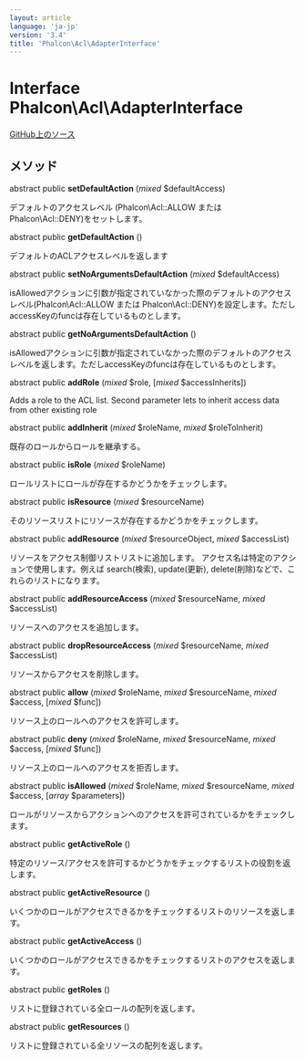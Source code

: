 ```yaml
---
layout: article
language: 'ja-jp'
version: '3.4'
title: 'Phalcon\Acl\AdapterInterface'
---
```


# Interface **Phalcon\Acl\AdapterInterface**

<a href="https://github.com/phalcon/cphalcon/tree/v3.4.0/phalcon/acl/adapterinterface.zep" class="btn btn-default btn-sm">GitHub上のソース</a>

## メソッド

abstract public **setDefaultAction** (*mixed* $defaultAccess)

デフォルトのアクセスレベル (Phalcon\Acl::ALLOW または Phalcon\Acl::DENY)をセットします。

abstract public **getDefaultAction** ()

デフォルトのACLアクセスレベルを返します

abstract public **setNoArgumentsDefaultAction** (*mixed* $defaultAccess)

isAllowedアクションに引数が指定されていなかった際のデフォルトのアクセスレベル(Phalcon\Acl::ALLOW または Phalcon\Acl::DENY)を設定します。ただしaccessKeyのfuncは存在しているものとします。

abstract public **getNoArgumentsDefaultAction** ()

isAllowedアクションに引数が指定されていなかった際のデフォルトのアクセスレベルを返します。ただしaccessKeyのfuncは存在しているものとします。

abstract public **addRole** (*mixed* $role, [*mixed* $accessInherits])

Adds a role to the ACL list. Second parameter lets to inherit access data from other existing role

abstract public **addInherit** (*mixed* $roleName, *mixed* $roleToInherit)

既存のロールからロールを継承する。

abstract public **isRole** (*mixed* $roleName)

ロールリストにロールが存在するかどうかをチェックします。

abstract public **isResource** (*mixed* $resourceName)

そのリソースリストにリソースが存在するかどうかをチェックします。

abstract public **addResource** (*mixed* $resourceObject, *mixed* $accessList)

リソースをアクセス制御リストリストに追加します。 アクセス名は特定のアクションで使用します。例えば search(検索), update(更新), delete(削除)などで、これらのリストになります。

abstract public **addResourceAccess** (*mixed* $resourceName, *mixed* $accessList)

リソースへのアクセスを追加します。

abstract public **dropResourceAccess** (*mixed* $resourceName, *mixed* $accessList)

リソースからアクセスを削除します。

abstract public **allow** (*mixed* $roleName, *mixed* $resourceName, *mixed* $access, [*mixed* $func])

リソース上のロールへのアクセスを許可します。

abstract public **deny** (*mixed* $roleName, *mixed* $resourceName, *mixed* $access, [*mixed* $func])

リソース上のロールへのアクセスを拒否します。

abstract public **isAllowed** (*mixed* $roleName, *mixed* $resourceName, *mixed* $access, [*array* $parameters])

ロールがリソースからアクションへのアクセスを許可されているかをチェックします。

abstract public **getActiveRole** ()

特定のリソース/アクセスを許可するかどうかをチェックするリストの役割を返します。

abstract public **getActiveResource** ()

いくつかのロールがアクセスできるかをチェックするリストのリソースを返します。

abstract public **getActiveAccess** ()

いくつかのロールがアクセスできるかをチェックするリストのアクセスを返します。

abstract public **getRoles** ()

リストに登録されている全ロールの配列を返します。

abstract public **getResources** ()

リストに登録されている全リソースの配列を返します。